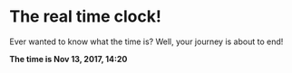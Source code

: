 # The real time clock!

Ever wanted to know what the time is? Well, your journey is about to end!

**The time is Nov 13, 2017, 14:20**